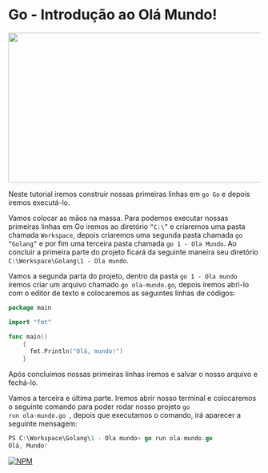 <h1>Go - Introdução ao Olá Mundo! </h1>

<p align="center"><td><img  width="2000" height="300" src='https://github.com/AlexandreSantosAL91/testing-hello-world-on-golang/blob/main/img/go.jpg'/></td></p> 
</table>

Neste tutorial iremos construir nossas primeiras linhas em ```go Go``` e depois iremos executá-lo.

Vamos colocar as mãos na massa. Para podemos executar nossas primeiras linhas em Go iremos ao diretório ```“C:\”``` e criaremos uma pasta chamada ```Workspace```, depois criaremos uma segunda pasta chamada ```go “Golang”``` e por fim uma terceira pasta chamada ```go 1 - Ola Mundo```. Ao concluir a primeira parte do projeto ficará da seguinte maneira seu diretório ```C:\Workspace\Golang\1 - Ola mundo```. 

Vamos a segunda parta do projeto, dentro da pasta ```go 1 - Ola mundo``` iremos criar um arquivo chamado ```go ola-mundo.go```, depois iremos abri-lo com o editor de texto e colocaremos as seguintes linhas de códigos:

```go
package main 

import "fmt"

func main()
    { 
      fmt.Println("Olá, mundo!")   
    }
```

Após concluímos nossas primeiras linhas iremos e salvar o nosso arquivo e fechá-lo. 

Vamos a terceira e última parte. Iremos abrir nosso terminal e colocaremos o seguinte comando para poder rodar nosso projeto <code>go run ola-mundo.go </code>, depois que executamos  o comando, irá aparecer a seguinte mensagem:

```go
PS C:\Workspace\Golang\1 - Ola mundo> go run ola-mundo.go
Olá, Mundo!
```

[![NPM](https://img.shields.io/npm/l/react)](https://github.com/AlexandreSantosAL91/portfolio/blob/main/LICENSE)

